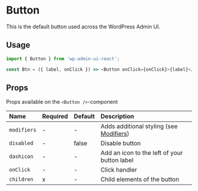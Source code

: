# Button

This is the default button used across the WordPress Admin UI.

## Usage

```js
import { Button } from 'wp-admin-ui-react';

const Btn = ({ label, onClick }) => <Button onClick={onClick}>{label}</Button>;
```

## Props

Props available on the `<Button />`-component

| Name        | Required | Default | Description                                           |
| :---------- | :------- | :------ | :---------------------------------------------------- |
| `modifiers` | -        | -       | Adds additional styling (see [Modifiers](#modifiers)) |
| `disabled`  | -        | false   | Disable button                                        |
| `dashicon`  | -        | -       | Add an icon to the left of your button label          |
| `onClick`   | -        | -       | Click handler                                         |
| `children`  | x        | -       | Child elements of the button                          |

